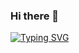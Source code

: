 ### Hi there 👋
[![Typing SVG](https://readme-typing-svg.demolab.com/?lines=Welcome+to+My+GitHub+Page;My+public+space+for+My+Programming+Projects)](https://git.io/typing-svg)
